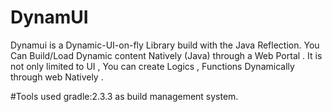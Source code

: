 # DynamUI
Dynamui is a Dynamic-UI-on-fly Library build with the Java Reflection. You Can Build/Load Dynamic content Natively (Java) through a Web Portal .
It is  not only limited to UI , You can create Logics , Functions Dynamically through web Natively .


#Tools used
gradle:2.3.3 as build management system.
